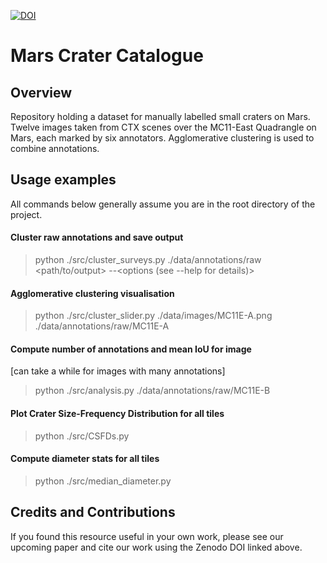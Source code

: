 [![DOI](https://zenodo.org/badge/185412766.svg)](https://zenodo.org/badge/latestdoi/185412766)

# Mars Crater Catalogue

## Overview

Repository holding a dataset for manually labelled small craters on Mars. Twelve images taken from CTX scenes over the MC11-East Quadrangle on Mars, each marked by six annotators. Agglomerative clustering is used to combine annotations.

## Usage examples

All commands below generally assume you are in the root directory of the project.

#### Cluster raw annotations and save output

> python ./src/cluster_surveys.py ./data/annotations/raw \<path/to/output\>  --\<options (see --help for details)\>


#### Agglomerative clustering visualisation

> python  ./src/cluster_slider.py  ./data/images/MC11E-A.png  ./data/annotations/raw/MC11E-A

#### Compute number of annotations and mean IoU for image
[can take a while for images with many annotations]

> python ./src/analysis.py ./data/annotations/raw/MC11E-B

#### Plot Crater Size-Frequency Distribution for all tiles

> python ./src/CSFDs.py

#### Compute diameter stats for all tiles

> python ./src/median_diameter.py

## Credits and Contributions

If you found this resource useful in your own work, please see our upcoming paper and cite our work using the Zenodo DOI linked above.
